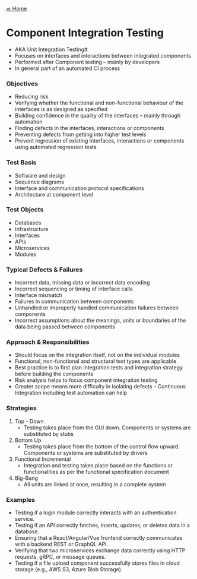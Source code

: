 [🔙 Home](../home.md)



# Component Integration Testing
* AKA Unit Integration Testing#
* Focuses on interfaces and interactions between integrated components
* Performed after Component testing – mainly by developers
* In general part of an automated CI process

### Objectives
* Reducing risk
* Verifying whether the functional and non-functional behaviour of the interfaces is as designed as specified
* Building confidence in the quality of the interfaces – mainly through automation
* Finding defects in the interfaces, interactions or components
* Preventing defects from getting into higher test levels
* Prevent regression of existing interfaces, interactions or components using automated regression tests

### Test Basis
* Software and design
* Sequence diagrams
* Interface and communication protocol specifications
* Architecture at component level

### Test Objects
* Databases
* Infrastructure
* Interfaces
* APIs
* Microservices
* Modules

### Typical Defects & Failures
* Incorrect data, missing data or incorrect data encoding
* Incorrect sequencing or timing of interface calls
* Interface mismatch
* Failures in communication between components
* Unhandled or improperly handled communication failures between components
* Incorrect assumptions about the meanings, units or boundaries of the data being passed between components

### Approach & Responsibilities
* Should focus on the integration itself, not on the individual modules
* Functional, non-functional and structural test types are applicable
* Best practice is to first plan integration tests and integration strategy before building the components
* Risk analysis helps to focus component integration testing
* Greater scope means more difficulty in isolating defects – Continuous Integration including test automation can help

### Strategies
1. Top - Down
   * Testing takes place from the GUI down. Components or systems are substituted by stubs
2. Bottom Up
   * Testing takes place from the bottom of the control flow upward. Components or systems are substituted by drivers
3. Functional Incremental
   * Integration and testing takes place based on the functions or functionalities as per the functional specification document
4. Big-Bang
   * All units are linked at once, resulting in a complete system

### Examples
* Testing if a login module correctly interacts with an authentication service.
* Testing if an API correctly fetches, inserts, updates, or deletes data in a database.
* Ensuring that a React/Angular/Vue frontend correctly communicates with a backend REST or GraphQL API.
* Verifying that two microservices exchange data correctly using HTTP requests, gRPC, or message queues.
* Testing if a file upload component successfully stores files in cloud storage (e.g., AWS S3, Azure Blob Storage).